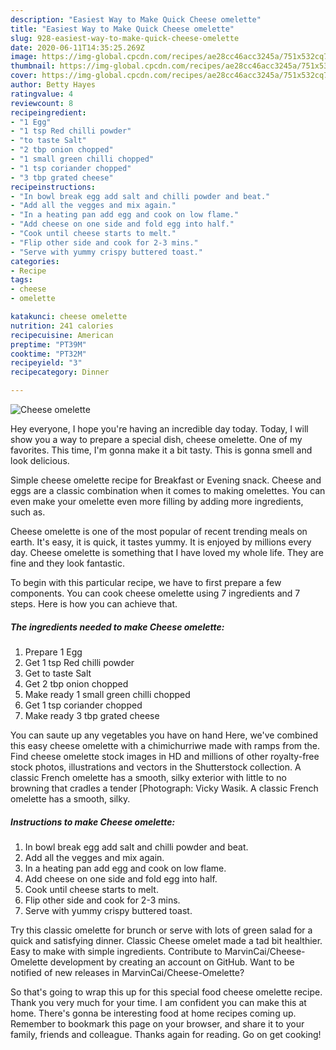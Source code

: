 ```yaml
---
description: "Easiest Way to Make Quick Cheese omelette"
title: "Easiest Way to Make Quick Cheese omelette"
slug: 928-easiest-way-to-make-quick-cheese-omelette
date: 2020-06-11T14:35:25.269Z
image: https://img-global.cpcdn.com/recipes/ae28cc46acc3245a/751x532cq70/cheese-omelette-recipe-main-photo.jpg
thumbnail: https://img-global.cpcdn.com/recipes/ae28cc46acc3245a/751x532cq70/cheese-omelette-recipe-main-photo.jpg
cover: https://img-global.cpcdn.com/recipes/ae28cc46acc3245a/751x532cq70/cheese-omelette-recipe-main-photo.jpg
author: Betty Hayes
ratingvalue: 4
reviewcount: 8
recipeingredient:
- "1 Egg"
- "1 tsp Red chilli powder"
- "to taste Salt"
- "2 tbp onion chopped"
- "1 small green chilli chopped"
- "1 tsp coriander chopped"
- "3 tbp grated cheese"
recipeinstructions:
- "In bowl break egg add salt and chilli powder and beat."
- "Add all the vegges and mix again."
- "In a heating pan add egg and cook on low flame."
- "Add cheese on one side and fold egg into half."
- "Cook until cheese starts to melt."
- "Flip other side and cook for 2-3 mins."
- "Serve with yummy crispy buttered toast."
categories:
- Recipe
tags:
- cheese
- omelette

katakunci: cheese omelette 
nutrition: 241 calories
recipecuisine: American
preptime: "PT39M"
cooktime: "PT32M"
recipeyield: "3"
recipecategory: Dinner

---
```



![Cheese omelette](https://img-global.cpcdn.com/recipes/ae28cc46acc3245a/751x532cq70/cheese-omelette-recipe-main-photo.jpg)

Hey everyone, I hope you're having an incredible day today. Today, I will show you a way to prepare a special dish, cheese omelette. One of my favorites. This time, I'm gonna make it a bit tasty. This is gonna smell and look delicious.

Simple cheese omelette recipe for Breakfast or Evening snack. Cheese and eggs are a classic combination when it comes to making omelettes. You can even make your omelette even more filling by adding more ingredients, such as.

Cheese omelette is one of the most popular of recent trending meals on earth. It's easy, it is quick, it tastes yummy. It is enjoyed by millions every day. Cheese omelette is something that I have loved my whole life. They are fine and they look fantastic.


To begin with this particular recipe, we have to first prepare a few components. You can cook cheese omelette using 7 ingredients and 7 steps. Here is how you can achieve that.

<!--inarticleads1-->

##### The ingredients needed to make Cheese omelette:

1. Prepare 1 Egg
1. Get 1 tsp Red chilli powder
1. Get to taste Salt
1. Get 2 tbp onion chopped
1. Make ready 1 small green chilli chopped
1. Get 1 tsp coriander chopped
1. Make ready 3 tbp grated cheese


You can saute up any vegetables you have on hand Here, we&#39;ve combined this easy cheese omelette with a chimichurriwe made with ramps from the. Find cheese omelette stock images in HD and millions of other royalty-free stock photos, illustrations and vectors in the Shutterstock collection. A classic French omelette has a smooth, silky exterior with little to no browning that cradles a tender [Photograph: Vicky Wasik. A classic French omelette has a smooth, silky. 

<!--inarticleads2-->

##### Instructions to make Cheese omelette:

1. In bowl break egg add salt and chilli powder and beat.
1. Add all the vegges and mix again.
1. In a heating pan add egg and cook on low flame.
1. Add cheese on one side and fold egg into half.
1. Cook until cheese starts to melt.
1. Flip other side and cook for 2-3 mins.
1. Serve with yummy crispy buttered toast.


Try this classic omelette for brunch or serve with lots of green salad for a quick and satisfying dinner. Classic Cheese omelet made a tad bit healthier. Easy to make with simple ingredients. Contribute to MarvinCai/Cheese-Omelette development by creating an account on GitHub. Want to be notified of new releases in MarvinCai/Cheese-Omelette? 

So that's going to wrap this up for this special food cheese omelette recipe. Thank you very much for your time. I am confident you can make this at home. There's gonna be interesting food at home recipes coming up. Remember to bookmark this page on your browser, and share it to your family, friends and colleague. Thanks again for reading. Go on get cooking!

